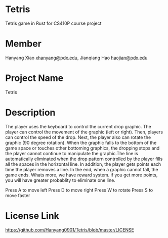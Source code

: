 # Tetris
Tetris game in Rust for CS410P course project


# Member
Hanyang Xiao <xhanyang@pdx.edu>, Jianqiang Hao <haojian@pdx.edu>


# Project Name
Tetris


# Description
The player uses the keyboard to control the current drop graphic. The player can control the movement of the graphic (left or right). Then, players can control the speed of the drop. Next, the player also can rotate the graphic (90 degree rotation).
When the graphic falls to the bottom of the game space or touches other bottoming graphics, the dropping stops and the player cannot continue to manipulate the graphic.The line is automatically eliminated when the drop pattern controlled by the player fills all the spaces in the horizontal line.
In addition, the player gets points each time the player removes a line. In the end, when a graphic cannot fall, the game ends.
Whats more, we have reward system. if you get more points, you will have greater probablity to eliminate one line.

Press A to move left
Press D to move right
Press W to rotate
Press S to move faster


# License Link
https://github.com/Hanyang0901/Tetris/blob/master/LICENSE

